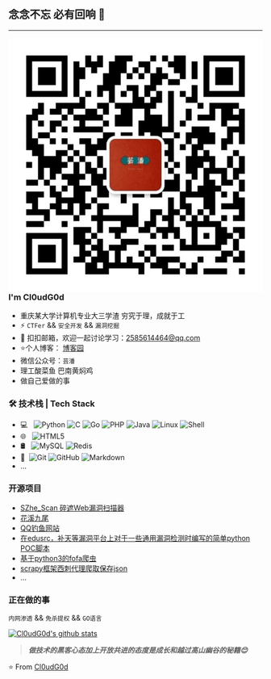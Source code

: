 ## 念念不忘 必有回响 👋
---
<img align="right" alt="GIF" src="https://github.com/Cl0udG0d/Cl0udG0d/blob/main/images/1.jpg" />

### I'm Cl0udG0d 

- 重庆某大学计算机专业大三学渣 穷究于理，成就于工
- ⚡ `CTFer` && `安全开发` && `漏洞挖掘`
- 💬 扣扣邮箱，欢迎一起讨论学习：[2585614464@qq.com](mailto:2585614464@qq.com)
- ⭐个人博客： [博客园](https://www.cnblogs.com/Cl0ud/)
- 微信公众号：`芸潘`
- 理工酸菜鱼 巴南黄焖鸡
- 做自己爱做的事


### 🛠 技术栈 | Tech Stack

- 💻 &#160; ![Python](https://img.shields.io/badge/python-3-blue)
![C](https://img.shields.io/badge/C-%E8%AF%AD%E8%A8%80-red)
![Go](https://img.shields.io/badge/Go-Lang-green)
![PHP](https://img.shields.io/badge/PHP-5-brightgreen)
![Java](https://img.shields.io/badge/-Java-333333?style=flat&logo=Java&logoColor=007396)
![Linux](https://img.shields.io/badge/-Linux-333333?style=flat&logo=Linux&logoColor=FCC624)
![Shell](https://img.shields.io/badge/Bash-Shell-lightgrey)
- 🌐 &#160; ![HTML5](https://img.shields.io/badge/-HTML5-333333?style=flat&logo=HTML5)
- 🛢 &#160; ![MySQL](https://img.shields.io/badge/-MySQL-333333?style=flat&logo=mysql)
![Redis](https://img.shields.io/badge/Redis-3-red)
- 🔧 &#160;![Git](https://img.shields.io/badge/-Git-333333?style=flat&logo=git)
![GitHub](https://img.shields.io/badge/-GitHub-333333?style=flat&logo=github)
![Markdown](https://img.shields.io/badge/-Markdown-333333?style=flat&logo=markdown)
- ...

### 开源项目
- [SZhe_Scan 碎遮Web漏洞扫描器](https://github.com/Cl0udG0d/SZhe_Scan)
- [花溪九尾](https://github.com/Cl0udG0d/HXnineTails)
- [QQ钓鱼网站](https://github.com/Cl0udG0d/QQFishing)
- [在edusrc，补天等漏洞平台上对于一些通用漏洞检测时编写的简单python POC脚本](https://github.com/Cl0udG0d/edusrc_POC)
- [基于python3的fofa爬虫](https://github.com/Cl0udG0d/Fofa-script)
- [scrapy框架西刺代理爬取保存json](https://github.com/Cl0udG0d/proxy_pool)
- ...

### 正在做的事
`内网渗透` && `免杀提权` && `GO语言`

[![Cl0udG0d's github stats](https://github-readme-stats.vercel.app/api?username=Cl0udG0d&show_icons=true&theme=dark)](https://github.com/anuraghazra/github-readme-stats)

> ***做技术的黑客心态加上开放共进的态度是成长和越过高山幽谷的秘籍😊***


⭐️ From [Cl0udG0d](https://github.com/Cl0udG0d)
